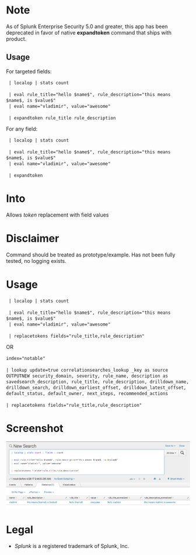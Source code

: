 # Note
As of Splunk Enterprise Security 5.0 and greater, this app has been deprecated in favor of native **expandtoken** command that ships with product.

## Usage

For targeted fields:
```
 | localop | stats count

 | eval rule_title="hello $name$", rule_description="this means $name$, is $value$"
 | eval name="vladimir", value="awesome"

 | expandtoken rule_title rule_description
```

For any field:
```
 | localop | stats count

 | eval rule_title="hello $name$", rule_description="this means $name$, is $value$"
 | eval name="vladimir", value="awesome"

 | expandtoken
```



# Into
Allows $token$ replacement with field values

# Disclaimer
Command should be treated as prototype/example. Has not been fully tested, no logging exists.

# Usage
```
 | localop | stats count

 | eval rule_title="hello $name$", rule_description="this means $name$, is $value$"
 | eval name="vladimir", value="awesome"

 | replacetokens fields="rule_title,rule_description"
```

OR

```
index="notable"

| lookup update=true correlationsearches_lookup _key as source OUTPUTNEW security_domain, severity, rule_name, description as savedsearch_description, rule_title, rule_description, drilldown_name, drilldown_search, drilldown_earliest_offset, drilldown_latest_offset, default_status, default_owner, next_steps, recommended_actions

| replacetokens fields="rule_title,rule_description"
```

# Screenshot
![SA-token_replacement_overview](https://raw.githubusercontent.com/hire-vladimir/SA-token_replacement/master/static/screenshot.png)

# Legal
* *Splunk* is a registered trademark of Splunk, Inc.
